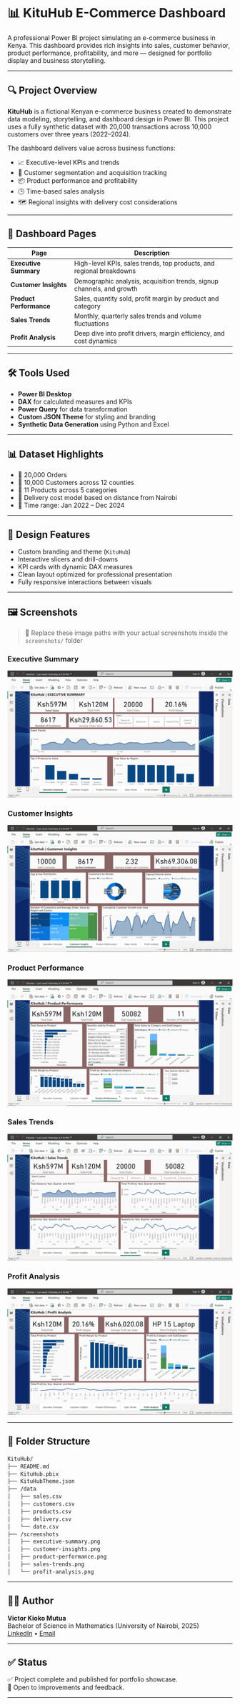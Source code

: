 # 📊 KituHub E-Commerce Dashboard

A professional Power BI project simulating an e-commerce business in Kenya. This dashboard provides rich insights into sales, customer behavior, product performance, profitability, and more — designed for portfolio display and business storytelling.

---

## 🔍 Project Overview

**KituHub** is a fictional Kenyan e-commerce business created to demonstrate data modeling, storytelling, and dashboard design in Power BI. This project uses a fully synthetic dataset with 20,000 transactions across 10,000 customers over three years (2022–2024).

The dashboard delivers value across business functions:
- 📈 Executive-level KPIs and trends
- 👤 Customer segmentation and acquisition tracking
- 📦 Product performance and profitability
- 🕒 Time-based sales analysis
- 🗺️ Regional insights with delivery cost considerations

---

## 📁 Dashboard Pages

| Page | Description |
|------|-------------|
| **Executive Summary** | High-level KPIs, sales trends, top products, and regional breakdowns |
| **Customer Insights** | Demographic analysis, acquisition trends, signup channels, and growth |
| **Product Performance** | Sales, quantity sold, profit margin by product and category |
| **Sales Trends** | Monthly, quarterly sales trends and volume fluctuations |
| **Profit Analysis** | Deep dive into profit drivers, margin efficiency, and cost dynamics |

---

## 🛠️ Tools Used

- **Power BI Desktop**
- **DAX** for calculated measures and KPIs
- **Power Query** for data transformation
- **Custom JSON Theme** for styling and branding
- **Synthetic Data Generation** using Python and Excel

---

## 📊 Dataset Highlights

- 🧾 20,000 Orders
- 👥 10,000 Customers across 12 counties
- 🛒 11 Products across 5 categories
- 🚚 Delivery cost model based on distance from Nairobi
- 📅 Time range: Jan 2022 – Dec 2024

---

## 🎨 Design Features

- Custom branding and theme (`KituHub`)
- Interactive slicers and drill-downs
- KPI cards with dynamic DAX measures
- Clean layout optimized for professional presentation
- Fully responsive interactions between visuals

---

## 🖼️ Screenshots

> 📌 Replace these image paths with your actual screenshots inside the `screenshots/` folder

### Executive Summary  
![Executive Summary](screenshots/executive-summary.png)

### Customer Insights  
![Customer Insights](screenshots/customer-insights.png)

### Product Performance  
![Product Performance](screenshots/product-performance.png)

### Sales Trends  
![Sales Trends](screenshots/sales-trends.png)

### Profit Analysis  
![Profit Analysis](screenshots/profit-analysis.png)

---

## 📂 Folder Structure

```bash
KituHub/
├── README.md
├── KituHub.pbix
├── KituHubTheme.json
├── /data
│   ├── sales.csv
│   ├── customers.csv
│   ├── products.csv
│   ├── delivery.csv
│   └── date.csv
├── /screenshots
│   ├── executive-summary.png
│   ├── customer-insights.png
│   ├── product-performance.png
│   ├── sales-trends.png
│   └── profit-analysis.png
```
---

## 🙋‍♂️ Author

**Victor Kioko Mutua**  
Bachelor of Science in Mathematics (University of Nairobi, 2025)  
[LinkedIn](https://www.linkedin.com/in/mutuavictor) • [Email](kiokovictor78@gmail.com)

---

## ✅ Status

✅ Project complete and published for portfolio showcase.  
🔄 Open to improvements and feedback.

---

